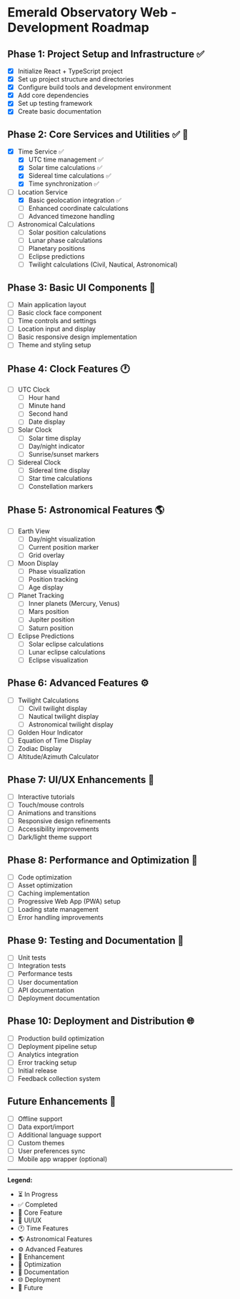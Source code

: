 # Emerald Observatory Web - Development Roadmap

## Phase 1: Project Setup and Infrastructure ✅
- [x] Initialize React + TypeScript project
- [x] Set up project structure and directories
- [x] Configure build tools and development environment
- [x] Add core dependencies
- [x] Set up testing framework
- [x] Create basic documentation

## Phase 2: Core Services and Utilities ✅ 🔨
- [x] Time Service ✅
  - [x] UTC time management ✅
  - [x] Solar time calculations ✅
  - [x] Sidereal time calculations ✅
  - [x] Time synchronization ✅
- [ ] Location Service
  - [x] Basic geolocation integration ✅
  - [ ] Enhanced coordinate calculations
  - [ ] Advanced timezone handling
- [ ] Astronomical Calculations
  - [ ] Solar position calculations
  - [ ] Lunar phase calculations
  - [ ] Planetary positions
  - [ ] Eclipse predictions
  - [ ] Twilight calculations (Civil, Nautical, Astronomical)

## Phase 3: Basic UI Components 🎨
- [ ] Main application layout
- [ ] Basic clock face component
- [ ] Time controls and settings
- [ ] Location input and display
- [ ] Basic responsive design implementation
- [ ] Theme and styling setup

## Phase 4: Clock Features 🕐
- [ ] UTC Clock
  - [ ] Hour hand
  - [ ] Minute hand
  - [ ] Second hand
  - [ ] Date display
- [ ] Solar Clock
  - [ ] Solar time display
  - [ ] Day/night indicator
  - [ ] Sunrise/sunset markers
- [ ] Sidereal Clock
  - [ ] Sidereal time display
  - [ ] Star time calculations
  - [ ] Constellation markers

## Phase 5: Astronomical Features 🌎
- [ ] Earth View
  - [ ] Day/night visualization
  - [ ] Current position marker
  - [ ] Grid overlay
- [ ] Moon Display
  - [ ] Phase visualization
  - [ ] Position tracking
  - [ ] Age display
- [ ] Planet Tracking
  - [ ] Inner planets (Mercury, Venus)
  - [ ] Mars position
  - [ ] Jupiter position
  - [ ] Saturn position
- [ ] Eclipse Predictions
  - [ ] Solar eclipse calculations
  - [ ] Lunar eclipse calculations
  - [ ] Eclipse visualization

## Phase 6: Advanced Features ⚙️
- [ ] Twilight Calculations
  - [ ] Civil twilight display
  - [ ] Nautical twilight display
  - [ ] Astronomical twilight display
- [ ] Golden Hour Indicator
- [ ] Equation of Time Display
- [ ] Zodiac Display
- [ ] Altitude/Azimuth Calculator

## Phase 7: UI/UX Enhancements 🎯
- [ ] Interactive tutorials
- [ ] Touch/mouse controls
- [ ] Animations and transitions
- [ ] Responsive design refinements
- [ ] Accessibility improvements
- [ ] Dark/light theme support

## Phase 8: Performance and Optimization 🚀
- [ ] Code optimization
- [ ] Asset optimization
- [ ] Caching implementation
- [ ] Progressive Web App (PWA) setup
- [ ] Loading state management
- [ ] Error handling improvements

## Phase 9: Testing and Documentation 📝
- [ ] Unit tests
- [ ] Integration tests
- [ ] Performance tests
- [ ] User documentation
- [ ] API documentation
- [ ] Deployment documentation

## Phase 10: Deployment and Distribution 🌐
- [ ] Production build optimization
- [ ] Deployment pipeline setup
- [ ] Analytics integration
- [ ] Error tracking setup
- [ ] Initial release
- [ ] Feedback collection system

## Future Enhancements 🔮
- [ ] Offline support
- [ ] Data export/import
- [ ] Additional language support
- [ ] Custom themes
- [ ] User preferences sync
- [ ] Mobile app wrapper (optional)

---
**Legend:**
- ⏳ In Progress
- ✅ Completed
- 🔨 Core Feature
- 🎨 UI/UX
- 🕐 Time Features
- 🌎 Astronomical Features
- ⚙️ Advanced Features
- 🎯 Enhancement
- 🚀 Optimization
- 📝 Documentation
- 🌐 Deployment
- 🔮 Future 